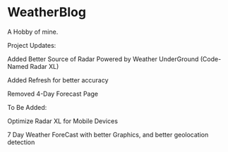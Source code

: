 # WeatherBlog
A Hobby of mine.

Project Updates:

Added Better Source of Radar Powered by Weather UnderGround (Code-Named Radar XL)

Added Refresh for better accuracy

Removed 4-Day Forecast Page

To Be Added:

Optimize Radar XL for Mobile Devices

7 Day Weather ForeCast with better Graphics, and better geolocation detection
